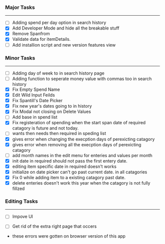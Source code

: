### Major Tasks
---
- [ ] Adding spend per day option in search history
- [X] Add Developer Mode and hide all the breakable stuff
- [X] Remove Spanfrom
- [X] Validate data for itemDetails.
- [ ] Add installion script and new version features view
    
### Minor Tasks
---
- [ ] Adding day of week to in search history page
- [ ] Adding function to seperate money value with commas too in search history
- [X] Fix Empty Spend Name
- [X] Edit Wild Input Feilds
- [X] Fix Spantill's Date Picker
- [X] Fix new year's dates going to in history
- [X] Fix Modal not closing on Delete Values
- [ ] Add base in spend list
- [X] Fix registeration of spending when the start span date of required catagory is future and not today.
- [ ] wants then needs then required in speding list
- [X] gives error when changing the execption days of perexicting catagory
- [X] gives error when removing all the execption days of perexicting catagory
- [ ] add month names in the edit menu for enteries and values per month
- [X] init date in required should not pass the first entery date.
- [X] editing item specific date in required doesn't works
- [X] initialize on date picker can't go past current date. in all catagories
- [X] Fix 0 while adding item to a existing catagory past date.
- [X] delete enteries doesn't work this year when the catagory is not fully fillzed

### Editing Tasks
---
- [ ] Impove UI
- [ ] Get rid of the extra right page that occers


- these errors were gotten on browser version of this app

